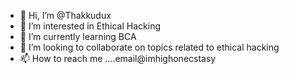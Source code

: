 - 👋 Hi, I’m @Thakkudux
- 👀 I’m interested in Ethical Hacking 
- 🌱 I’m currently learning BCA
- 💞️ I’m looking to collaborate on topics related to ethical hacking 
- 📫 How to reach me ....email@imhighonecstasy 

<!---
Thakkudux/Thakkudux is a ✨ special ✨ repository because its `README.md` (this file) appears on your GitHub profile.
You can click the Preview link to take a look at your changes.
--->
